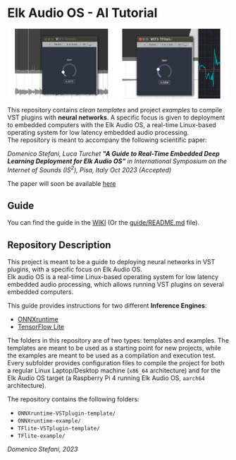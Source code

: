 # Elk Audio OS - AI Tutorial

![Alt text](screenshot.png)

This repository contains *clean templates* and project *examples* to compile VST plugins with **neural networks**. A specific focus is given to deployment to embedded computers with the Elk Audio OS, a real-time Linux-based operating system for low latency embedded audio processing.  
The repository is meant to accompany the following scientific paper:  
  
*Domenico Stefani, Luca Turchet **"A Guide to Real-Time Embedded Deep Learning Deployment for Elk Audio OS"** in International Symposium on the Internet of Sounds (IS<sup>2</sup>), Pisa, Italy Oct 2023 (Accepted)*

The paper will soon be available [here](https://domenicostefani.com/phd_research.html#2023IS2-Guide)

## Guide
You can find the guide in the [WIKI](wiki) (Or the [guide/README.md](guide/README.md) file).

## Repository Description <a name = "about"></a>

This project is meant to be a guide to deploying neural networks in VST plugins, with a specific focus on Elk Audio OS.  
Elk audio OS is a real-time Linux-based operating system for low latency embedded audio processing, which allows running VST plugins on several embedded computers.

This guide provides instructions for two different **Inference Engines**:
 - [ONNXruntime](https://onnxruntime.ai/docs/)
 - [TensorFlow Lite](https://www.tensorflow.org/lite)

The folders in this repository are of two types: templates and examples.
The templates are meant to be used as a starting point for new projects, while the examples are meant to be used as a compilation and execution test.
Every subfolder provides configuration files to compile the project for both a regular Linux Laptop/Desktop machine (`x86_64` architecture) and for the Elk Audio OS target (a Raspberry Pi 4 running Elk Audio OS, `aarch64` architecture).

The repository contains the following folders:
 - `ONNXruntime-VSTplugin-template/`
 - `ONNXruntime-example/`
 - `TFlite-VSTplugin-template/`
 - `TFlite-example/`

  
*Domenico Stefani, 2023*
